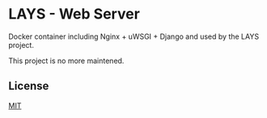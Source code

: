 # LAYS - Web Server

Docker container including Nginx + uWSGI + Django and used by the LAYS project.

This project is no more maintened.

## License

[MIT][MIT]

 [MIT]: http://opensource.org/licenses/MIT
